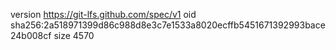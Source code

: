 version https://git-lfs.github.com/spec/v1
oid sha256:2a518971399d86c988d8e3c7e1533a8020ecffb5451671392993bace24b008cf
size 4570

